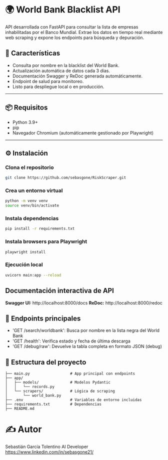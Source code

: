 # 🌍 World Bank Blacklist API

API desarrollada con FastAPI para consultar la lista de empresas inhabilitadas por el Banco Mundial. Extrae los datos en tiempo real mediante web scraping y expone los endpoints para búsqueda y depuración.



## 🚀 Características

- Consulta por nombre en la blacklist del World Bank.
- Actualización automática de datos cada 3 días.
- Documentación Swagger y ReDoc generada automáticamente.
- Endpoint de salud para monitoreo.
- Listo para despliegue local o en producción.

---

## 📦 Requisitos

- Python 3.9+
- pip
- Navegador Chromium (automáticamente gestionado por Playwright)

---

## ⚙️ Instalación

### Clona el repositorio
```bash
git clone https://github.com/sebasgone/RiskScraper.git
```
### Crea un entorno virtual
```bash
python -m venv venv
source venv/bin/activate  
```
### Instala dependencias
```bash
pip install -r requirements.txt
```
### Instala browsers para Playwright
```bash
playwright install
```
### Ejecución local
```bash
uvicorn main:app --reload
```

## Documentación interactiva de API

**Swagger UI:** http://localhost:8000/docs
**ReDoc:** http://localhost:8000/redoc

## 📡 Endpoints principales

- 'GET /search/worldbank': Busca por nombre en la lista negra del World Bank
- 'GET /health': Verifica estado y fecha de última descarga
- 'GET /debug/raw': Devuelve la tabla completa en formato JSON (debug)

## 📁 Estructura del proyecto

```
├── main.py                  # App principal con endpoints
├── app/
│   ├── models/              # Modelos Pydantic
│   │   └── records.py
│   └── scrapers/            # Lógica de scraping
│       └── world_bank.py
├── .env                     # Variables de entorno incluidas
├── requirements.txt         # Dependencias
├── README.md
```
# ✍️ Autor
Sebastián García Tolentino
AI Developer
https://www.linkedin.com/in/sebasgone21/
